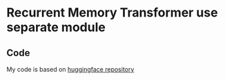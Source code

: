 # Recurrent Memory Transformer use separate module

## Code
My code is based on [huggingface repository](https://github.com/huggingface/transformers)
